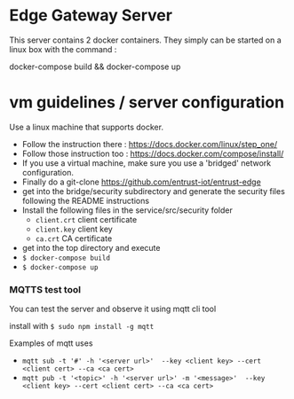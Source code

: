 # Edge Gateway Server

This server contains 2 docker containers. They simply can be started
on a linux box with the command :

docker-compose build && docker-compose up

# vm guidelines / server configuration

Use a linux machine that supports docker.
- Follow the instruction there : https://docs.docker.com/linux/step_one/
- Follow those instruction too : https://docs.docker.com/compose/install/
- If you use a virtual machine, make sure you use a 'bridged' network configuration.
- Finally do a git-clone https://github.com/entrust-iot/entrust-edge
- get into the bridge/security subdirectory and generate the security files following the README instructions
- Install the following files in the service/src/security folder
  - `client.crt` client certificate
  - `client.key` client key
  - `ca.crt` CA certificate
- get into the top directory and execute
- `$ docker-compose build`
- `$ docker-compose up`


### MQTTS test tool

You can test the server and observe it using mqtt cli tool

install with
`$ sudo npm install -g mqtt`

Examples of mqtt uses
- `mqtt sub -t '#' -h '<server url>'  --key <client key> --cert <client cert> --ca <ca cert>`
- `mqtt pub -t '<topic>' -h '<server url>' -m '<message>'  --key <client key> --cert <client cert> --ca <ca cert>`
